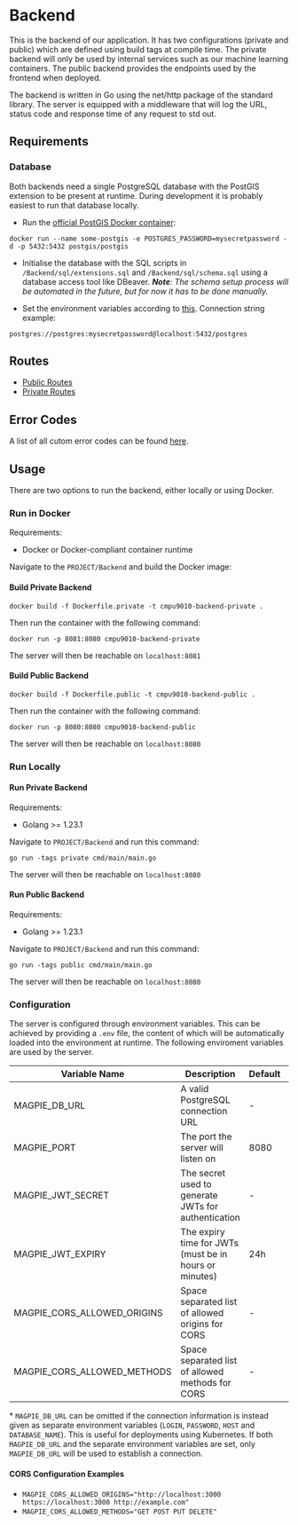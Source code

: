 # Backend

This is the backend of our application. It has two configurations (private and public) which are defined using build tags at compile time. The private backend will only be used by internal services such as our machine learning containers. The public backend provides the endpoints used by the frontend when deployed.

The backend is written in Go using the net/http package of the standard library. The server is equipped with a middleware that will log the URL, status code and response time of any request to std out.

## Requirements

### Database

Both backends need a single PostgreSQL database with the PostGIS extension to be present at runtime. During development it is probably easiest to run that database locally.

- Run the [official PostGIS Docker container](https://hub.docker.com/r/postgis/postgis):

```
docker run --name some-postgis -e POSTGRES_PASSWORD=mysecretpassword -d -p 5432:5432 postgis/postgis
```

- Initialise the database with the SQL scripts in `/Backend/sql/extensions.sql` and `/Backend/sql/schema.sql` using a database access tool like DBeaver.
  _**Note**: The schema setup process will be automated in the future, but for now it has to be done manually._

- Set the environment variables according to [this](#configuration).
  Connection string example:

```
postgres://postgres:mysecretpassword@localhost:5432/postgres
```

## Routes

- [Public Routes](./routes-public.md)
- [Private Routes](./routes-private.md)

## Error Codes
A list of all cutom error codes can be found [here](./readme_errors.md).

## Usage

There are two options to run the backend, either locally or using Docker.

### Run in Docker

Requirements:

- Docker or Docker-compliant container runtime

Navigate to the `PROJECT/Backend` and build the Docker image:

#### Build Private Backend

```
docker build -f Dockerfile.private -t cmpu9010-backend-private .
```

Then run the container with the following command:

```
docker run -p 8081:8080 cmpu9010-backend-private
```

The server will then be reachable on `localhost:8081`

#### Build Public Backend

```
docker build -f Dockerfile.public -t cmpu9010-backend-public .
```

Then run the container with the following command:

```
docker run -p 8080:8080 cmpu9010-backend-public
```

The server will then be reachable on `localhost:8080`

### Run Locally

#### Run Private Backend

Requirements:

- Golang >= 1.23.1

Navigate to `PROJECT/Backend` and run this command:

```
go run -tags private cmd/main/main.go
```

The server will then be reachable on `localhost:8080`

#### Run Public Backend

Requirements:

- Golang >= 1.23.1

Navigate to `PROJECT/Backend` and run this command:

```
go run -tags public cmd/main/main.go
```

The server will then be reachable on `localhost:8080`

### Configuration

The server is configured through environment variables. This can be achieved by providing a `.env` file, the content of which will be automatically loaded into the environment at runtime. The following enviroment variables are used by the server.

| Variable Name               | Description                                            | Default | Optional |
| --------------------------- | ------------------------------------------------------ | ------- | -------- |
| MAGPIE_DB_URL               | A valid PostgreSQL connection URL                      | -       | No\*     |
| MAGPIE_PORT                 | The port the server will listen on                     | 8080    | Yes      |
| MAGPIE_JWT_SECRET           | The secret used to generate JWTs for authentication    | -       | No       |
| MAGPIE_JWT_EXPIRY           | The expiry time for JWTs (must be in hours or minutes) | 24h     | Yes      |
| MAGPIE_CORS_ALLOWED_ORIGINS | Space separated list of allowed origins for CORS       | -       | Yes      |
| MAGPIE_CORS_ALLOWED_METHODS | Space separated list of allowed methods for CORS       | -       | Yes      |

\* `MAGPIE_DB_URL` can be omitted if the connection information is instead given as separate environment variables (`LOGIN`, `PASSWORD`, `HOST` and `DATABASE_NAME`). This is useful for deployments using Kubernetes. If both `MAGPIE_DB_URL` and the separate environment variables are set, only `MAGPIE_DB_URL` will be used to establish a connection.

#### CORS Configuration Examples

- `MAGPIE_CORS_ALLOWED_ORIGINS="http://localhost:3000 https://localhost:3000 http://example.com"`
- `MAGPIE_CORS_ALLOWED_METHODS="GET POST PUT DELETE"`
